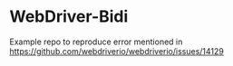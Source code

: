 # WebDriver-Bidi

Example repo to reproduce error mentioned in https://github.com/webdriverio/webdriverio/issues/14129

